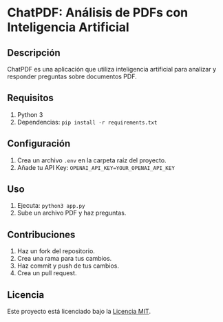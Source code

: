 # ChatPDF: Análisis de PDFs con Inteligencia Artificial

## Descripción
ChatPDF es una aplicación que utiliza inteligencia artificial para analizar y responder preguntas sobre documentos PDF.

## Requisitos
1. Python 3
2. Dependencias: `pip install -r requirements.txt`

## Configuración
1. Crea un archivo `.env` en la carpeta raíz del proyecto.
2. Añade tu API Key: `OPENAI_API_KEY=YOUR_OPENAI_API_KEY`

## Uso
1. Ejecuta: `python3 app.py`
2. Sube un archivo PDF y haz preguntas.

## Contribuciones
1. Haz un fork del repositorio.
2. Crea una rama para tus cambios.
3. Haz commit y push de tus cambios.
4. Crea un pull request.

## Licencia
Este proyecto está licenciado bajo la [Licencia MIT](LICENSE).
